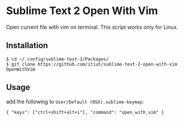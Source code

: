 Sublime Text 2 Open With Vim
============================
Open current file with vim on terminal.
This script works only for Linux.

Installation
------------

    $ cd ~/.config/sublime-text-2/Packages/
    $ git clone https://github.com/itiut/sublime-text-2-open-with-vim OpenWithVim


Usage
-----

add the following to `User/Default (OSX).sublime-keymap`:

    { "keys": ["ctrl+shift+alt+i"], "command": "open_with_vim" }
